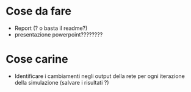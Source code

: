 
# Cose da fare
- Report (? o basta il readme?)
- presentazione powerpoint????????

# Cose carine
- Identificare i cambiamenti negli output della rete per ogni iterazione della simulazione (salvare i risultati ?)
